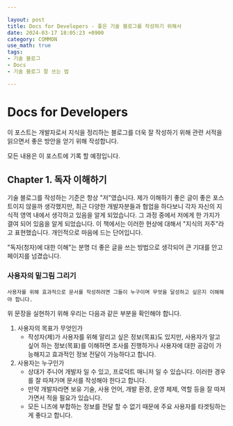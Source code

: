 ```yaml
---

layout: post
title: Docs for Developers - 좋은 기술 블로그를 작성하기 위해서
date: 2024-03-17 18:05:23 +0900
category: COMMON
use_math: true
tags:
- 기술 블로그
- Docs
- 기술 블로그 잘 쓰는 법

---
```


# Docs for Developers

이 포스트는 개발자로서 지식을 정리하는 블로그를 더욱 잘 작성하기 위해 관련 서적을 읽으면서 좋은 방안을 얻기 위해 작성합니다.

모든 내용은 이 포스트에 기록 할 예정입니다.

## Chapter 1. 독자 이해하기

기술 블로그를 작성하는 기준은 항상 "저"였습니다. 제가 이해하기 좋은 글이 좋은 포스트이지 않을까 생각했지만, 최근 다양한 개발자분들과 협업을 하다보니 각자 자신의 지식적 영역 내에서 생각하고 있음을 알게 되었습니다. 그 과정 중에서 저에게 한 가지가 결여 되어 있음을 알게 되었습니다. 이 책에서는 이러한 현상에 대해서 "지식의 저주"라고 표현했습니다. 개인적으로 마음에 드는 단어입니다.

"독자(청자)에 대한 이해"는 분명 더 좋은 글을 쓰는 방법으로 생각되어 큰 기대를 안고 페이지를 넘겼습니다.

### 사용자의 밑그림 그리기

```
사용자를 위해 효과적으로 문서를 작성하려면 그들이 누구이며 무엇을 달성하고 싶은지 이해해야 합니다.
```

위 문장을 실현하기 위해 우리는 다음과 같은 부분을 확인해야 합니다.

1. 사용자의 목표가 무엇인가
	- 작성자(제)가 사용자를 위해 알리고 싶은 정보(목표)도 있지만, 사용자가 알고 싶어 하는 정보(목표)를 이해하면 조사를 진행하거나 사용자에 대한 공감이 가능해지고 효과적인 정보 전달이 가능하다고 합니다.
2. 사용자는 누구인가
	- 상대가 주니어 개발자 일 수 있고, 프로덕트 매니저 일 수 있습니다. 이러한 경우를 잘 따져가며 문서를 작성해야 한다고 합니다.
	- 만약 개발자라면 보유 기술, 사용 언어, 개발 환경, 운영 체제, 역할 등을 잘 따져가면서 적을 필요가 있습니다.
	- 모든 니즈에 부합하는 정보를 전달 할 수 없기 때문에 주요 사용자를 타겟팅하는게 좋다고 합니다.


